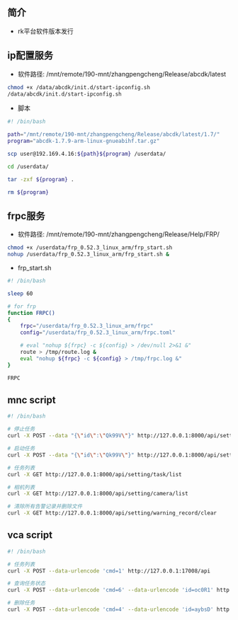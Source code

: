 ## 简介

+ rk平台软件版本发行

## ip配置服务

+ 软件路径: /mnt/remote/190-mnt/zhangpengcheng/Release/abcdk/latest

```bash
chmod +x /data/abcdk/init.d/start-ipconfig.sh
/data/abcdk/init.d/start-ipconfig.sh
```

+ 脚本
```bash 
#! /bin/bash 

path="/mnt/remote/190-mnt/zhangpengcheng/Release/abcdk/latest/1.7/"
program="abcdk-1.7.9-arm-linux-gnueabihf.tar.gz"

scp user@192.169.4.16:${path}${program} /userdata/

cd /userdata/

tar -zxf ${program} .

rm ${program}
```

## frpc服务

+ 软件路径: /mnt/remote/190-mnt/zhangpengcheng/Release/Help/FRP/

```bash
chmod +x /userdata/frp_0.52.3_linux_arm/frp_start.sh
nohup /userdata/frp_0.52.3_linux_arm/frp_start.sh &
```

+ frp_start.sh
```bash
#! /bin/bash 

sleep 60

# for frp
function FRPC()
{
	frpc="/userdata/frp_0.52.3_linux_arm/frpc"
	config="/userdata/frp_0.52.3_linux_arm/frpc.toml"

	# eval "nohup ${frpc} -c ${config} > /dev/null 2>&1 &"
	route > /tmp/route.log &
	eval "nohup ${frpc} -c ${config} > /tmp/frpc.log &"
}

FRPC
```

## mnc script

```bash
#! /bin/bash 

# 停止任务
curl -X POST --data "{\"id\":\"Qk99V\"}" http://127.0.0.1:8000/api/setting/task/stop

# 启动任务
curl -X POST --data "{\"id\":\"Qk99V\"}" http://127.0.0.1:8000/api/setting/task/start

# 任务列表
curl -X GET http://127.0.0.1:8000/api/setting/task/list

# 相机列表
curl -X GET http://127.0.0.1:8000/api/setting/camera/list

# 清除所有告警记录并删除文件
curl -X GET http://127.0.0.1:8000/api/setting/warning_record/clear
```

## vca script

```bash
#! /bin/bash 

# 任务列表
curl -X POST --data-urlencode 'cmd=1' http://127.0.0.1:17008/api

# 查询任务状态
curl -X POST --data-urlencode 'cmd=6' --data-urlencode 'id=oc0R1' http://127.0.0.1:17008/api

# 删除任务
curl -X POST --data-urlencode 'cmd=4' --data-urlencode 'id=aybsD' http://127.0.0.1:17008/api
```